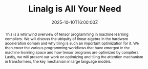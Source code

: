 ---
title: "Linalg is All Your Need"

event: Weekly Talk
event_url: 

location: COM3-02-70 - Meeting Rm 25
address:
  street: 
  city: 
  region: 
  postcode:
  country: Singapore

summary: 
abstract: "This is a whirlwind overview of tensor programming in machine learning compilers. We will discuss the ubiquity of linear algebra in the hardware acceleration domain and why tiling is such an important optimization for it. We then cover the various programming workflows that have emerged in the machine learning space and how tensor programs are optimized by compilers. Lastly, we will present our work on optimizing and tiling the attention mechanism in transformers, the key mechanism in large language models."

# Talk start and end times.
#   End time can optionally be hidden by prefixing the line with `#`.
date: "2025-10-10T16:00:00Z"
date_end: "2025-10-10T17:00:00Z"
all_day: false

# Schedule page publish date (NOT talk date).
publishDate: "2017-01-01T00:00:00Z"

authors: [Ivan Ho]
tags: [Weekly Talk]

# Is this a featured talk? (true/false)
featured: false

image:
  caption: 'Image credit: [**Unsplash**](https://unsplash.com/photos/bzdhc5b3Bxs)'
  focal_point: Right

url_code: ""
url_pdf: ""
url_slides: ""
url_video: ""

# Markdown Slides (optional).
#   Associate this talk with Markdown slides.
#   Simply enter your slide deck's filename without extension.
#   E.g. `slides = "example-slides"` references `content/slides/example-slides.md`.
#   Otherwise, set `slides = ""`.
slides:

# Projects (optional).
#   Associate this post with one or more of your projects.
#   Simply enter your project's folder or file name without extension.
#   E.g. `projects = ["internal-project"]` references `content/project/deep-learning/index.md`.
#   Otherwise, set `projects = []`.
projects:

# Slides can be added in a few ways:
# 
# - **Create** slides using Wowchemy's [*Slides*](https://wowchemy.com/docs/managing-content/#create-slides) feature and link using `slides` parameter in the front matter of the talk file
# - **Upload** an existing slide deck to `static/` and link using `url_slides` parameter in the front matter of the talk file
# - **Embed** your slides (e.g. Google Slides) or presentation video on this page using [shortcodes](https://wowchemy.com/docs/writing-markdown-latex/).
# 
# Further event details, including page elements such as image galleries, can be added to the body of this page.

---